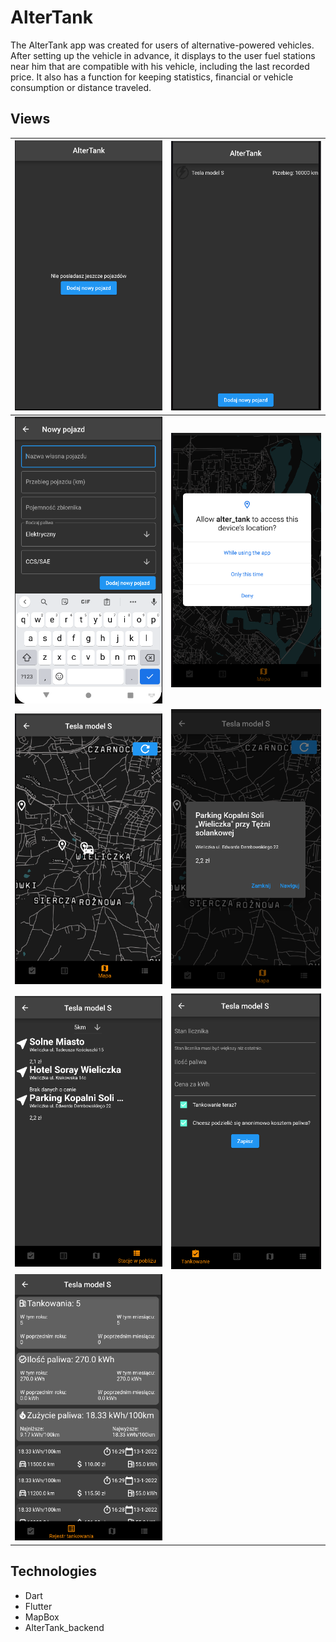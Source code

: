 # AlterTank

The AlterTank app was created for users of alternative-powered vehicles. After setting up the vehicle in advance, it displays to the user fuel stations near him that are compatible with his vehicle, including the last recorded price. It also has a function for keeping statistics, financial or vehicle consumption or distance traveled.

## Views 
![First page](/views/1.png "View off aplication without any configured cars.")| ![First page with configured cars](/views/2.png "View off aplication with configured cars.")
---|---
![Configuration page](/views/3.png "View off configuration page. ")| ![Permissions](/views/4.png "View asking for permissions.")
![Map view](/views/5.png "Results presented on map view.")| ![Place details](/views/6.png "Detailed informations about station.")
![List view](/views/7.png "Results presented on list view.")| ![Save log page](/views/8.png "View off create log page.")
![Statistics](/views/9.png "View off page containing vechicle statistics")|

## Technologies
* Dart
* Flutter
* MapBox
* AlterTank_backend
